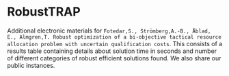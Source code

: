 # RobustTRAP
Additional electronic materials for `Fotedar,S., Strömberg,A.-B., Åblad, E., Almgren,T. Robust optimization of a bi-objective tactical
resource allocation problem with uncertain
qualification costs`. This consists of a results table containing details about solution time in seconds and number of different categories of robust efficient solutions found. We also share our public instances.
